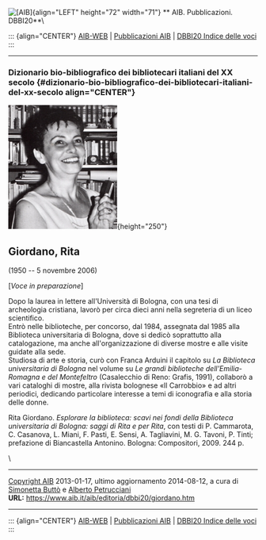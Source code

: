 ![\[AIB\]](/aib/wi/aibv72.gif){align="LEFT" height="72" width="71"}
** AIB. Pubblicazioni. DBBI20**\

::: {align="CENTER"}
[AIB-WEB](/) \| [Pubblicazioni AIB](/pubblicazioni/) \| [DBBI20 Indice
delle voci](dbbi20.htm)
:::

------------------------------------------------------------------------

### Dizionario bio-bibliografico dei bibliotecari italiani del XX secolo {#dizionario-bio-bibliografico-dei-bibliotecari-italiani-del-xx-secolo align="CENTER"}

![\[Ritratto\]](giordano.jpg){height="250"}

## Giordano, Rita

(1950 -- 5 novembre 2006)

\[*Voce in preparazione*\]

Dopo la laurea in lettere all\'Università di Bologna, con una tesi di
archeologia cristiana, lavorò per circa dieci anni nella segreteria di
un liceo scientifico.\
Entrò nelle biblioteche, per concorso, dal 1984, assegnata dal 1985 alla
Biblioteca universitaria di Bologna, dove si dedicò soprattutto alla
catalogazione, ma anche all\'organizzazione di diverse mostre e alle
visite guidate alla sede.\
Studiosa di arte e storia, curò con Franca Arduini il capitolo su *La
Biblioteca universitaria di Bologna* nel volume su *Le grandi
biblioteche dell\'Emilia-Romagna e del Montefeltro* (Casalecchio di
Reno: Grafis, 1991), collaborò a vari cataloghi di mostre, alla rivista
bolognese «Il Carrobbio» e ad altri periodici, dedicando particolare
interesse a temi di iconografia e alla storia delle donne.

Rita Giordano. *Esplorare la biblioteca: scavi nei fondi della
Biblioteca universitaria di Bologna: saggi di Rita e per Rita*, con
testi di P. Cammarota, C. Casanova, L. Miani, F. Pasti, E. Sensi, A.
Tagliavini, M. G. Tavoni, P. Tinti; prefazione di Biancastella Antonino.
Bologna: Compositori, 2009. 244 p.

\

------------------------------------------------------------------------

[Copyright AIB](/su-questo-sito/dichiarazione-di-copyright-aib-web/)
2013-01-17, ultimo aggiornamento 2014-08-12, a cura di [Simonetta
Buttò](/aib/redazione3.htm) e [Alberto
Petrucciani](/su-questo-sito/redazione-aib-web/)\
**URL:** https://www.aib.it/aib/editoria/dbbi20/giordano.htm

------------------------------------------------------------------------

::: {align="CENTER"}
[AIB-WEB](/) \| [Pubblicazioni AIB](/pubblicazioni/) \| [DBBI20 Indice
delle voci](dbbi20.htm)
:::
